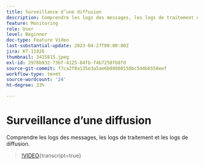 ```yaml
---
title: Surveillance d’une diffusion
description: Comprendre les logs des messages, les logs de traitement et les logs de diffusion.
feature: Monitoring
role: User
level: Beginner
doc-type: Feature Video
last-substantial-update: 2023-04-27T00:00:00Z
jira: KT-11926
thumbnail: 3415815.jpeg
exl-id: 2978b932-73bf-4125-84fb-f4b7258fb8fd
source-git-commit: f7ca2f8a135e3a5ae6b88800158bc544b6558eef
workflow-type: tm+mt
source-wordcount: '24'
ht-degree: 33%

---
```


# Surveillance d’une diffusion

Comprendre les logs des messages, les logs de traitement et les logs de diffusion.

>[!VIDEO](https://video.tv.adobe.com/v/3445036/?learn=on&captions=fre_fr){transcript=true}
